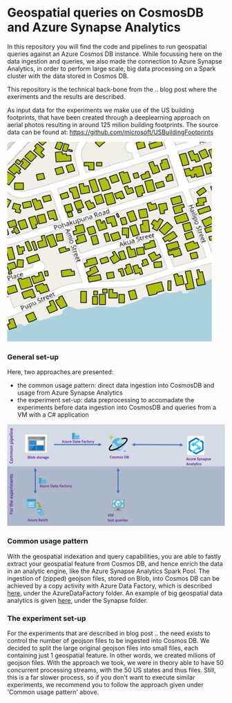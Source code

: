 

# Geospatial queries on CosmosDB and Azure Synapse Analytics

In this repository you will find the code and pipelines to run geospatial queries against an Azure Cosmos DB instance. While focussing here on the data ingestion and queries, we also made the connection to Azure Synapse Analytics, in order to perform large scale, big data processing on a Spark cluster with the data stored in Cosmos DB.

This repository is the technical back-bone from the .. blog post where the exeriments and the results are described.

As input data for the experiments we make use of the US building footprints, that have been created through a deeplearning approach on aerial photos resulting in around 125 milion building footprints. The source data can be found at: https://github.com/microsoft/USBuildingFootprints 

![Image of Project](/img/footprints.jpg)


### General set-up

Here, two approaches are presented:
- the common usage pattern: direct data ingestion into CosmosDB and usage from Azure Synapse Analytics
- the experiment set-up: data preprocessing to accomadate the experiments before data ingestion into CosmosDB and queries from a VM with a C# application

![Set-up of Project](/img/Architecture.jpg)


### Common usage pattern

With the geospatial indexation and query capabilities, you are able to fastly extract your geospatial feature from Cosmos DB, and hence enrich the data in an analytic engine, like the Azure Synapse Analytics Spark Pool. The ingestion of (zipped) geojson files, stored on Blob, into Cosmos DB can be achieved by a copy activity with Azure Data Factory, which is described [here](/AzureDataFactory/README.md), under the AzureDataFactory folder. An example of big geospatial data analytics is given [here](/Synapse/README.md), under the Synapse folder.


### The experiment set-up
For the experiments that are described in blog post .. the need exists to control the number of geojson files to be ingested into Cosmos DB. We decided to split the large original geojson files into small files, each containing just 1 geospatial feature. In other words, we created milions of geojson files. With the approach we took, we were in theory able to have 50 concurrent processing streams, with the 50 US states and thus files. Still, this is a far slower process, so if you don't want to execute similar experiments, we recommend you to follow the approach given under 'Common usage pattern' above. 

